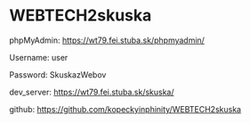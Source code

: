 # WEBTECH2skuska


phpMyAdmin:
https://wt79.fei.stuba.sk/phpmyadmin/

Username: user

Password: SkuskazWebov


dev_server:
https://wt79.fei.stuba.sk/skuska/


github:
https://github.com/kopeckyinphinity/WEBTECH2skuska
